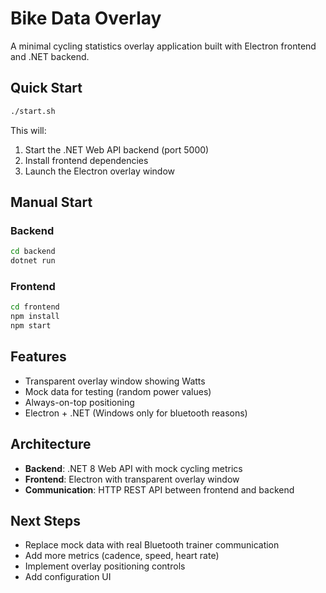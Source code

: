 # Bike Data Overlay

A minimal cycling statistics overlay application built with Electron frontend and .NET backend.

## Quick Start

```bash
./start.sh
```

This will:
1. Start the .NET Web API backend (port 5000)
2. Install frontend dependencies
3. Launch the Electron overlay window

## Manual Start

### Backend
```bash
cd backend
dotnet run
```

### Frontend
```bash
cd frontend
npm install
npm start
```

## Features

- Transparent overlay window showing Watts
- Mock data for testing (random power values)
- Always-on-top positioning
- Electron + .NET (Windows only for bluetooth reasons)

## Architecture

- **Backend**: .NET 8 Web API with mock cycling metrics
- **Frontend**: Electron with transparent overlay window
- **Communication**: HTTP REST API between frontend and backend

## Next Steps

- Replace mock data with real Bluetooth trainer communication
- Add more metrics (cadence, speed, heart rate)
- Implement overlay positioning controls
- Add configuration UI
